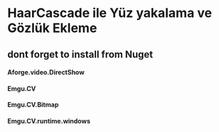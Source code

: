 # HaarCascade ile Yüz yakalama ve Gözlük Ekleme

## dont forget to install from Nuget
#### Aforge.video.DirectShow  
#### Emgu.CV 
#### Emgu.CV.Bitmap
#### Emgu.CV.runtime.windows 
